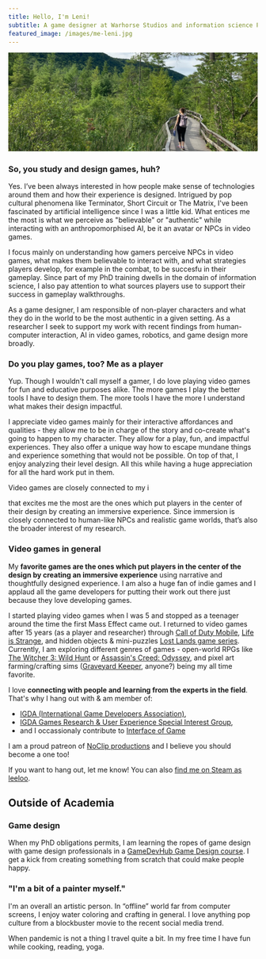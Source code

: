 ```yaml
---
title: Hello, I'm Leni!
subtitle: A game designer at Warhorse Studios and information science PhD candidate on hiatus. Studying NPCs in video games, how humans interact with them, and what it all can mean for authenticity in other domains of human lives.
featured_image: /images/me-leni.jpg
---
```


![](/images/me-leni2.jpg)

### So, you study and design games, huh?
Yes. I’ve been always interested in how people make sense of technologies around them and how their experience is designed. Intrigued by pop cultural phenomena like Terminator, Short Circuit or The Matrix, I've been fascinated by artificial intelligence since I was a little kid. What entices me the most is what we perceive as "believable" or "authentic" while interacting with an anthropomorphised AI, be it an avatar or NPCs in video games.

I focus mainly on understanding how gamers perceive NPCs in video games, what makes them believable to interact with, and what strategies players develop, for example in the combat, to be succesfu in their gameplay. Since part of my PhD training dwells in the domain of information science, I also pay attention to what sources players use to support their success in gameplay walkthroughs.

As a game designer, I am responsible of non-player characters and what they do in the world to be the most authentic in a given setting. As a researcher I seek to support my work with recent findings from human-computer interaction, AI in video games, robotics, and game design more broadly.

### Do you play games, too? Me as a player
Yup. Though I wouldn't call myself a gamer, I do love playing video games for fun and educative purposes alike. The more games I play the better tools I have to design them. The more tools I have the more I understand what makes their design impactful. 

I appreciate video games mainly for their interactive affordances and qualities - they allow me to be in charge of the story and co-create what's going to happen to my character. They allow for a play, fun, and impactful experiences. They also offer a unique way how to escape mundane things and experience something that would not be possible. On top of that, I enjoy analyzing their level design. All this while having a huge appreciation for all the hard work put in them. 

Video games are closely connected to my i


that excites me the most are the ones which put players in the center of their design by creating an immersive experience. Since immersion is closely connected to human-like NPCs and realistic game worlds, that’s also the broader interest of my research.




### Video games in general
My **favorite games are the ones which put players in the center of the design by creating an immersive experience** using narrative and thoughtfully designed experience. I am also a huge fan of indie games and I applaud all the game developers for putting their work out there just because they love developing games.

I started playing video games when I was 5 and stopped as a teenager around the time the first Mass Effect came out. I returned to video games after 15 years (as a player and researcher) through <a href="https://www.callofduty.com/mobile">Call of Duty Mobile</a>, <a href="https://store.steampowered.com/app/319630/Life_is_Strange__Episode_1/">Life is Strange</a>, and hidden objects & mini-puzzles <a href="https://store.steampowered.com/search/?developer=FIVE-BN%20GAMES">Lost Lands game series</a>. Currently, I am exploring different genres of games - open-world RPGs like <a href="https://store.steampowered.com/app/292030/The_Witcher_3_Wild_Hunt/">The Witcher 3: Wild Hunt</a> or <a href="https://store.steampowered.com/app/812140/Assassins_Creed_Odyssey/">Assassin's Creed: Odyssey</a>, and pixel art farming/crafting sims (<a href="https://store.steampowered.com/app/599140/Graveyard_Keeper/">Graveyard Keeper</a>, anyone?) being my all time favorite.

I love **connecting with people and learning from the experts in the field**. That's why I hang out with & am member of:
- <a href="https://igda.org/">IGDA (International Game Developers Association)</a>,
- <a href="https://grux.org/">IGDA Games Research & User Experience Special Interest Group</a>,
- and I occassionaly contribute to <a href="https://interfaceingame.com/">Interface of Game</a>

I am a proud patreon of <a href="https://www.patreon.com/noclip">NoClip productions</a> and I believe you should become a one too!

If you want to hang out, let me know! You can also <a href="https://steamcommunity.com/profiles/76561198067795186/">find me on Steam as leeloo</a>.

## Outside of Academia

### Game design
When my PhD obligations permits, I am learning the ropes of game design with game design professionals in a <a href="https://www.gamedevhub.cz/">GameDevHub Game Design course</a>. I get a kick from creating something from scratch that could make people happy.

### "I'm a bit of a painter myself."
I'm an overall an artistic person. In “offline” world far from computer screens, I enjoy water coloring and crafting in general. I love anything pop culture from a blockbuster movie to the recent social media trend.

When pandemic is not a thing I travel quite a bit. In my free time I have fun while cooking, reading, yoga.
